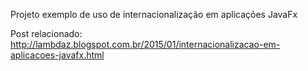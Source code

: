 Projeto exemplo de uso de internacionalização em aplicações JavaFx

Post relacionado:
http://lambdaz.blogspot.com.br/2015/01/internacionalizacao-em-aplicacoes-javafx.html
